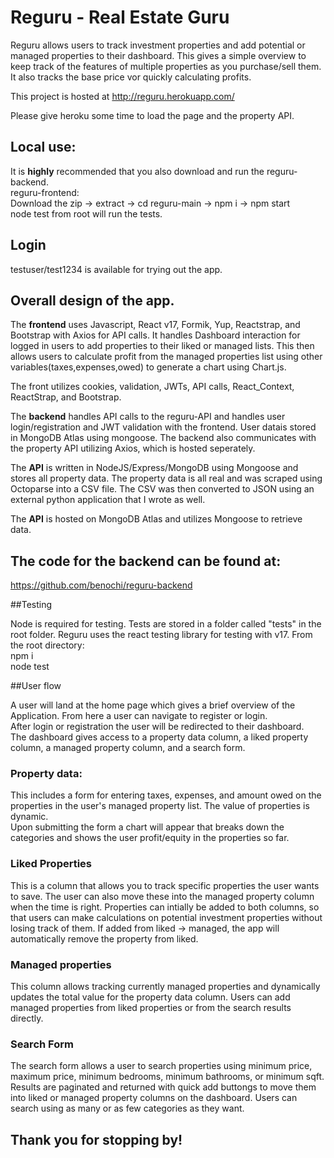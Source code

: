 # Reguru - Real Estate Guru

Reguru allows users to track investment properties and add potential or managed properties to their dashboard.  This gives a simple overview to keep track of the features of multiple properties as you purchase/sell them.  It also tracks the base price vor quickly calculating profits. 

This project is hosted at http://reguru.herokuapp.com/

Please give heroku some time to load the page and the property API. 

## Local use:
It is **highly** recommended that you also download and run the reguru-backend.  
reguru-frontend:  
Download the zip -> extract -> cd reguru-main -> npm i -> npm start  
node test from root will run the tests.  

## Login

testuser/test1234 is available for trying out the app. 

## Overall design of the app.

The **frontend** uses Javascript, React v17, Formik, Yup, Reactstrap, and Bootstrap with Axios for API calls.   It handles Dashboard interaction for logged in users to add  properties to their liked or managed lists.  This then allows users to calculate profit from the managed properties list using other variables(taxes,expenses,owed) to generate a chart using Chart.js.  

The front utilizes cookies, validation, JWTs, API calls, React_Context, ReactStrap, and Bootstrap.  

The **backend** handles API calls to the reguru-API and handles user login/registration and JWT validation with the frontend.  User datais stored in MongoDB Atlas using mongoose.  The backend also communicates with the property API utilizing Axios, which is hosted seperately.   

The **API** is written in NodeJS/Express/MongoDB using Mongoose and stores all property data.  The property data is all real and was scraped using Octoparse into a CSV file.  The CSV was then converted to JSON using an external python application that I wrote as well. 

The **API** is hosted on MongoDB Atlas and utilizes Mongoose to retrieve data.   


## The code for the backend can be found at:

https://github.com/benochi/reguru-backend

##Testing

Node is required for testing.
Tests are stored in a folder called "tests" in the root folder. 
Reguru uses the react testing library for testing with v17.  From the root directory:  
npm i  
node test

##User flow

A user will land at the home page which gives a brief overview of the Application. 
From here a user can navigate to register or login.  
After login or registration the user will be redirected to their dashboard.  
The dashboard gives access to a property data column, a liked property column, a managed property column, and a search form.
### Property data:
This includes a form for entering taxes, expenses, and amount owed on the properties in the user's managed property list.  The value of properties is dynamic.  
Upon submitting the form a chart will appear that breaks down the categories and shows the user profit/equity in the properties so far.  
  
### Liked Properties
This is a column that allows you to track specific properties the user wants to save.  The user can also move these into the managed property column when the time is right. Properties can intially be added to both columns, so that users can make calculations on potential investment properties without losing track of them. If added from liked -> managed, the app will automatically remove the property from liked.

### Managed properties
This column allows tracking currently managed properties and dynamically updates the total value for the property data column.  Users can add managed properties from liked properties or from the search results directly. 

### Search Form
The search form allows a user to search properties using minimum price, maximum price, minimum bedrooms, minimum bathrooms, or minimum sqft.
Results are paginated and returned with quick add buttongs to move them into liked or managed property columns on the dashboard.  Users can search using as many or as few categories as they want.  
  
## Thank you for stopping by!
